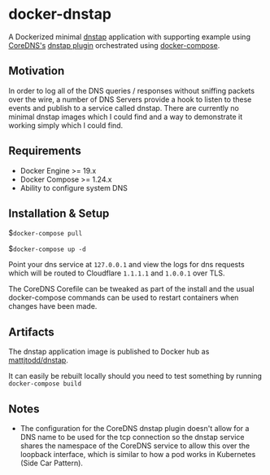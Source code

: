 # docker-dnstap

A Dockerized minimal [dnstap](https://dnstap.info/) application with supporting example using [CoreDNS's](https://coredns.io) [dnstap plugin](https://coredns.io/plugins/dnstap/) orchestrated using [docker-compose](https://docs.docker.com/compose/).

## Motivation

In order to log all of the DNS queries / responses without sniffing packets over the wire, a number of DNS Servers provide a hook to listen to these events and publish to a service called dnstap.  There are currently no minimal dnstap images which I could find and a way to demonstrate it working simply which I could find.

## Requirements

* Docker Engine >= 19.x
* Docker Compose >= 1.24.x
* Ability to configure system DNS

## Installation & Setup

$`docker-compose pull`

$`docker-compose up -d`

Point your dns service at `127.0.0.1` and view the logs for dns requests which will be routed to Cloudflare `1.1.1.1` and `1.0.0.1` over TLS.

The CoreDNS Corefile can be tweaked as part of the install and the usual docker-compose commands can be used to restart containers when changes have been made.

## Artifacts

The dnstap application image is published to Docker hub as [mattjtodd/dnstap](https://hub.docker.com/repository/docker/mattjtodd/dnstap).

It can easily be rebuilt locally should you need to test something by running
`docker-compose build`

## Notes

* The configuration for the CoreDNS dnstap plugin doesn't allow for a DNS name to be used for the tcp connection so the dnstap service shares the namespace of the CoreDNS service to allow this over the loopback interface, which is similar to how a pod works in Kubernetes (Side Car Pattern).

